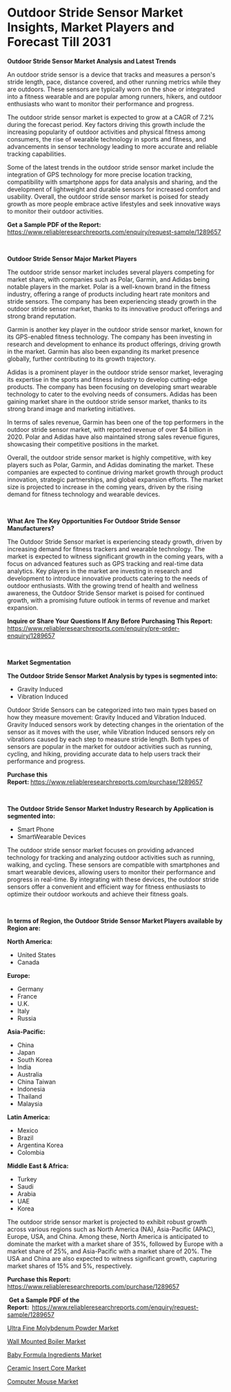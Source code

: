 <p><h1>Outdoor Stride Sensor Market Insights, Market Players and Forecast Till 2031</h1></p><p><strong>Outdoor Stride Sensor Market Analysis and Latest Trends</strong></p>
<p><p>An outdoor stride sensor is a device that tracks and measures a person's stride length, pace, distance covered, and other running metrics while they are outdoors. These sensors are typically worn on the shoe or integrated into a fitness wearable and are popular among runners, hikers, and outdoor enthusiasts who want to monitor their performance and progress.</p><p>The outdoor stride sensor market is expected to grow at a CAGR of 7.2% during the forecast period. Key factors driving this growth include the increasing popularity of outdoor activities and physical fitness among consumers, the rise of wearable technology in sports and fitness, and advancements in sensor technology leading to more accurate and reliable tracking capabilities.</p><p>Some of the latest trends in the outdoor stride sensor market include the integration of GPS technology for more precise location tracking, compatibility with smartphone apps for data analysis and sharing, and the development of lightweight and durable sensors for increased comfort and usability. Overall, the outdoor stride sensor market is poised for steady growth as more people embrace active lifestyles and seek innovative ways to monitor their outdoor activities.</p></p>
<p><strong>Get a Sample PDF of the Report:&nbsp;</strong> <a href="https://www.reliableresearchreports.com/enquiry/request-sample/1289657">https://www.reliableresearchreports.com/enquiry/request-sample/1289657</a></p>
<p>&nbsp;</p>
<p><strong>Outdoor Stride Sensor Major Market Players</strong></p>
<p><p>The outdoor stride sensor market includes several players competing for market share, with companies such as Polar, Garmin, and Adidas being notable players in the market. Polar is a well-known brand in the fitness industry, offering a range of products including heart rate monitors and stride sensors. The company has been experiencing steady growth in the outdoor stride sensor market, thanks to its innovative product offerings and strong brand reputation.</p><p>Garmin is another key player in the outdoor stride sensor market, known for its GPS-enabled fitness technology. The company has been investing in research and development to enhance its product offerings, driving growth in the market. Garmin has also been expanding its market presence globally, further contributing to its growth trajectory.</p><p>Adidas is a prominent player in the outdoor stride sensor market, leveraging its expertise in the sports and fitness industry to develop cutting-edge products. The company has been focusing on developing smart wearable technology to cater to the evolving needs of consumers. Adidas has been gaining market share in the outdoor stride sensor market, thanks to its strong brand image and marketing initiatives.</p><p>In terms of sales revenue, Garmin has been one of the top performers in the outdoor stride sensor market, with reported revenue of over $4 billion in 2020. Polar and Adidas have also maintained strong sales revenue figures, showcasing their competitive positions in the market.</p><p>Overall, the outdoor stride sensor market is highly competitive, with key players such as Polar, Garmin, and Adidas dominating the market. These companies are expected to continue driving market growth through product innovation, strategic partnerships, and global expansion efforts. The market size is projected to increase in the coming years, driven by the rising demand for fitness technology and wearable devices.</p></p>
<p>&nbsp;</p>
<p><strong>What Are The Key Opportunities For Outdoor Stride Sensor Manufacturers?</strong></p>
<p><p>The Outdoor Stride Sensor market is experiencing steady growth, driven by increasing demand for fitness trackers and wearable technology. The market is expected to witness significant growth in the coming years, with a focus on advanced features such as GPS tracking and real-time data analytics. Key players in the market are investing in research and development to introduce innovative products catering to the needs of outdoor enthusiasts. With the growing trend of health and wellness awareness, the Outdoor Stride Sensor market is poised for continued growth, with a promising future outlook in terms of revenue and market expansion.</p></p>
<p><strong>Inquire or Share Your Questions If Any Before Purchasing This Report:</strong> <a href="https://www.reliableresearchreports.com/enquiry/pre-order-enquiry/1289657">https://www.reliableresearchreports.com/enquiry/pre-order-enquiry/1289657</a></p>
<p>&nbsp;</p>
<p><strong>Market Segmentation</strong></p>
<p><strong>The Outdoor Stride Sensor Market Analysis by types is segmented into:</strong></p>
<p><ul><li>Gravity Induced</li><li>Vibration Induced</li></ul></p>
<p><p>Outdoor Stride Sensors can be categorized into two main types based on how they measure movement: Gravity Induced and Vibration Induced. Gravity Induced sensors work by detecting changes in the orientation of the sensor as it moves with the user, while Vibration Induced sensors rely on vibrations caused by each step to measure stride length. Both types of sensors are popular in the market for outdoor activities such as running, cycling, and hiking, providing accurate data to help users track their performance and progress.</p></p>
<p><strong>Purchase this Report:&nbsp;</strong><a href="https://www.reliableresearchreports.com/purchase/1289657">https://www.reliableresearchreports.com/purchase/1289657</a></p>
<p>&nbsp;</p>
<p><strong>The Outdoor Stride Sensor Market Industry Research by Application is segmented into:</strong></p>
<p><ul><li>Smart Phone</li><li>SmartWearable Devices</li></ul></p>
<p><p>The outdoor stride sensor market focuses on providing advanced technology for tracking and analyzing outdoor activities such as running, walking, and cycling. These sensors are compatible with smartphones and smart wearable devices, allowing users to monitor their performance and progress in real-time. By integrating with these devices, the outdoor stride sensors offer a convenient and efficient way for fitness enthusiasts to optimize their outdoor workouts and achieve their fitness goals.</p></p>
<p>&nbsp;</p>
<p><strong>In terms of Region, the Outdoor Stride Sensor Market Players available by Region are:</strong></p>
<p>
    <p> <strong> North America: </strong>
        <ul>
            <li>United States</li>
            <li>Canada</li>
        </ul>
        </p> 
    <p> <strong> Europe: </strong>
        <ul>
            <li>Germany</li>
            <li>France</li>
            <li>U.K.</li>
            <li>Italy</li>
            <li>Russia</li>
        </ul>
        </p> 
    <p> <strong> Asia-Pacific: </strong>
        <ul>
            <li>China</li>
            <li>Japan</li>
            <li>South Korea</li>
            <li>India</li>
            <li>Australia</li>
            <li>China Taiwan</li>
            <li>Indonesia</li>
            <li>Thailand</li>
            <li>Malaysia</li>
        </ul>
        </p> 
    <p> <strong> Latin America: </strong>
        <ul>
            <li>Mexico</li>
            <li>Brazil</li>
            <li>Argentina Korea</li>
            <li>Colombia</li>
        </ul>
        </p> 
    <p> <strong> Middle East & Africa: </strong>
        <ul>
            <li>Turkey</li>
            <li>Saudi</li>
            <li>Arabia</li>
            <li>UAE</li>
            <li>Korea</li>
        </ul>
    </p>
    </p>
<p><p>The outdoor stride sensor market is projected to exhibit robust growth across various regions such as North America (NA), Asia-Pacific (APAC), Europe, USA, and China. Among these, North America is anticipated to dominate the market with a market share of 35%, followed by Europe with a market share of 25%, and Asia-Pacific with a market share of 20%. The USA and China are also expected to witness significant growth, capturing market shares of 15% and 5%, respectively.</p></p>
<p><strong>Purchase this Report: </strong><a href="https://www.reliableresearchreports.com/purchase/1289657">https://www.reliableresearchreports.com/purchase/1289657</a></p>
<p>&nbsp;<strong>Get a Sample PDF of the Report:&nbsp;&nbsp;</strong><a href="https://www.reliableresearchreports.com/enquiry/request-sample/1289657">https://www.reliableresearchreports.com/enquiry/request-sample/1289657</a></p>
<p><strong></strong></p>
<p><p><a href="https://valiant-lunge-8fe.notion.site/Ultra-Fine-Molybdenum-Powder-Market-Size-Reflecting-a-Forecast-Till-2031-Market-By-Type-By-Applica-fc3cbbcf265e4c77a52a038b51045717">Ultra Fine Molybdenum Powder Market</a></p><p><a href="https://view.publitas.com/reportprime-1/wall-mounted-boiler-market-research-report-forecasted-for-period-from-2024-2031-by-market-type-market-application-and-region/">Wall Mounted Boiler Market</a></p><p><a href="https://artistic-helicopter-ca9.notion.site/Baby-Formula-Ingredients-Market-Research-Report-Reveals-The-Latest-Trends-And-Opportunities-of-this--305f3289789341c0bac12934a1b3a3b4">Baby Formula Ingredients Market</a></p><p><a href="https://github.com/singletonthaxterkelliehr2df/Market-Research-Report-List-1/blob/main/ceramic-insert-core-market.md">Ceramic Insert Core Market</a></p><p><a href="https://view.publitas.com/reportprime-1/computer-mouse-market-analysis-and-market-size-global-industry-overview-market-segmentation-and-forecast-2024-to-2031/">Computer Mouse Market</a></p></p>